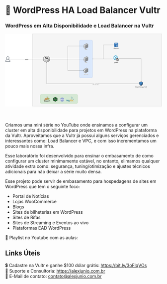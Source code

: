 # 🚀 WordPress HA Load Balancer Vultr
### WordPress em Alta Disponibilidade e Load Balancer na Vultr </br>


![alt text](https://github.com/alejunio/WordPress-HA-Load-Balancer-Vultr/raw/main/WordPress%20-%20HA%20Vultr.drawio.png) </br> </br> </br>

Criamos uma mini série no YouTube onde ensinamos a configurar um cluster em alta disponibilidade para projetos em WordPress na plataforma da Vultr. Aproveitamos que a Vultr já possui alguns serviços gerenciados e interessantes como: Load Balancer e VPC, e com isso incrementamos um pouco mais nossa infra. 

Esse laboratório foi desenvolvido para ensinar o embasamento de como configurar um cluster minimamente estável, no entanto, elimamos qualquer atividade extra como: segurança, tuning/otimização e ajustes técnicos adicionais para não deixar a série muito densa. 

Esse projeto pode servir de embasamento para hospedagens de sites em WordPress que tem o seguinte foco:
- Portal de Notícias
- Lojas WooCommerce
- Blogs
- Sites de bilheterias em WordPress
- Sites de Rifas
- Sites de Streaming e Eventos ao vivo
- Plataformas EAD WordPress

🎯 Playlist no Youtube com as aulas: 

## Links Úteis
💲 Cadastre na Vultr e ganhe $100 dólar grátis: https://bit.ly/3oFlqVOs </br>
💼 Suporte e Consultoria: https://alexjunio.com.br </br>
📧 E-Mail de contato: contato@alexjunio.com.br </br>
